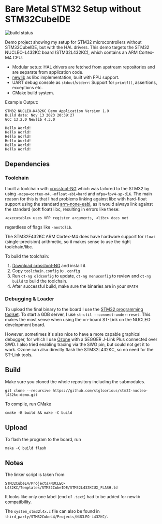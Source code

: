 # Bare Metal STM32 Setup without STM32CubeIDE
![build status](https://github.com/stgloorious/stm32-nucleo-l432kc-demo/actions/workflows/cmake-single-platform.yml/badge.svg)

Demo project showing my setup for STM32 microcontrollers without STM32CubeIDE, but with the HAL drivers.
This demo targets the STM32 NUCLEO-L432KC board (STM32L432KC), which contains an ARM Cortex-M4 CPU.

 - Modular setup: HAL drivers are fetched from upstream repositories and are separate from application code.
 - [newlib](https://sourceware.org/newlib/) as libc implementation, built with FPU support.
 - UART debug console as `stdout`/`stderr`: Support for `printf()`, assertions, exceptions etc.
 - CMake build system.

Example Output:
 ~~~
STM32 NUCLEO-K432KC Demo Application Version 1.0
Build date: Nov 13 2023 20:39:27
GCC 13.2.0 Newlib 4.3.0

Hello World!
Hello World!
Hello World!
Hello World!
Hello World!
Hello World!
 ~~~

## Dependencies
### Toolchain
I built a toolchain with [crosstool-NG](https://crosstool-ng.github.io/)
which was tailored to the STM32 by using `-mcpu=cortex-m4`, `-mfloat-abi=hard` and `mfpu=fpv4-sp-d16`.
The main reason for this is that I had problems linking against libc with
hard-float support using the standard
[arm-none-eabi](https://developer.arm.com/Tools%20and%20Software/GNU%20Toolchain),
as it would always link against the standard (soft float) libc, resulting
in errors like these:
~~~
<executable> uses VFP register arguments, <libc> does not
~~~
regardless of flags like `-nostdlib`.

The STM32F432KC ARM Cortex-M4 does have hardware support for `float` (single-precision)
arithmetic, so it makes sense to use the right toolchain/libc.

To build the toolchain:

1. [Download crosstool-NG](https://crosstool-ng.github.io/download/) and install it.
2. Copy `toolchain.config` to `.config`
3. Run `ct-ng oldconfig` to update, `ct-ng menuconfig` to review and `ct-ng build` to build the toolchain.
4. After successful build, make sure the binaries are in your `$PATH`

### Debugging & Loader
To upload the final binary to the board I use
the [STM32 programming toolset](https://github.com/stlink-org/stlink).
To start a GDB server, I use `st-util --connect-under-reset`.
This makes the most sense when using the on-board ST-Link on the NUCLEO development
board.

However, sometimes it's also nice to have a more capable graphical debugger, for which I use
[Ozone](https://www.segger.com/products/development-tools/ozone-j-link-debugger/)
with a SEGGER J-Link Plus connected over SWD. I also tried enabling tracing via the SWO pin, 
but could not get it to work.
Ozone can also directly flash the STM32L432KC, so no need for the ST-Link tools.

## Build
Make sure you cloned the whole repository including the submodules.
~~~
git clone --recursive https://github.com/stgloorious/stm32-nucleo-l432kc-demo.git
~~~

To compile, run CMake
~~~
cmake -B build && make -C build
~~~

## Upload

To flash the program to the board, run
~~~
make -C build flash
~~~

## Notes
The linker script is taken from
~~~
STM32CubeL4/Projects/NUCLEO-L432KC/Templates/STM32CubeIDE/STM32L432KCUX_FLASH.ld
~~~
It looks like only one label (end of `.text`) had to be added for newlib compatibility.

The `system_stm32l4x.c` file can also be found in `third_party/STM32CubeL4/Projects/NUCLEO-L432KC/`.

